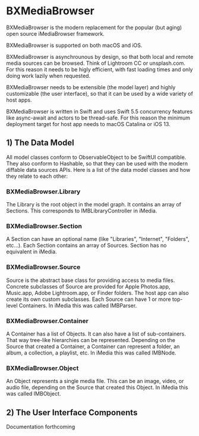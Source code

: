 # BXMediaBrowser

BXMediaBrowser is the modern replacement for the popular (but aging) open source iMediaBrowser framework. 

BXMediaBrowser is supported on both macOS and iOS. 

BXMediaBrowser is asynchrounous by design, so that both local and remote media sources can be browsed. Think of Lightroom CC or unsplash.com. For this reason it needs to be higly efficient, with fast loading times and only doing work lazily when requested. 

BXMediaBrowser needs to be extensible (the model layer) and highly customizable (the user interface), so that it can be used by a wide variety of host apps.

BXMediaBrowser is written in Swift and uses Swift 5.5 concurrency features like async-await and actors to be thread-safe. For this reason the minimum deployment target for host app needs to macOS Catalina or iOS 13.



## 1) The Data Model

All model classes conform to ObservableObject to be SwiftUI compatible. They also conform to Hashable, so that they can be used with the modern diffable data sources APIs. Here is a list of the data model classes and how they relate to each other:

### BXMediaBrowser.Library	

The Library is the root object in the model graph. It contains an array of Sections. This corresponds to IMBLibraryController in iMedia.

### BXMediaBrowser.Section

A Section can have an optional name (like "Libraries", "Internet", "Folders", etc...). Each Section contains an array of Sources. Section has no equivalent in iMedia.

### BXMediaBrowser.Source

Source is the abstract base class for providing access to media files. Concrete subclasses of Source are provided for Apple Photos.app, Music.app, Adobe Lightroom.app, or Finder folders. The host app can also create its own custom subclasses. Each Source can have 1 or more top-level Containers. In iMedia this was called IMBParser.

### BXMediaBrowser.Container

A Container has a list of Objects. It can also have a list of sub-containers. That way tree-like hierarchies can be represented. Depending on the Source that created a Container, a Container can represent a folder, an album, a collection, a playlist, etc. In iMedia this was called IMBNode.

### BXMediaBrowser.Object

An Object represents a single media file. This can be an image, video, or audio file, depending on the Source that created this Object. In iMedia this was called IMBObject.


## 2) The User Interface Components

Documentation forthcoming
